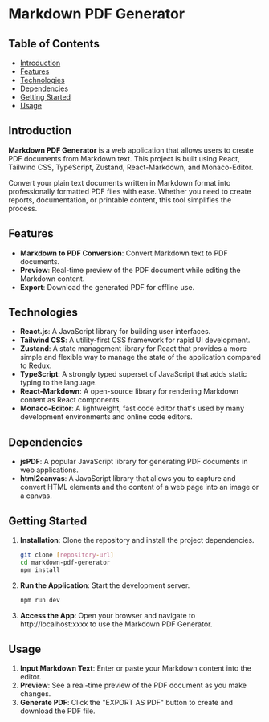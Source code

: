 # Markdown PDF Generator

## Table of Contents

- [Introduction](#introduction)
- [Features](#features)
- [Technologies](#technologies)
- [Dependencies](#dependencies)
- [Getting Started](#getting-started)
- [Usage](#usage)

## Introduction

**Markdown PDF Generator** is a web application that allows users to create PDF documents from Markdown text. This project is built using React, Tailwind CSS, TypeScript, Zustand, React-Markdown, and Monaco-Editor.

Convert your plain text documents written in Markdown format into professionally formatted PDF files with ease. Whether you need to create reports, documentation, or printable content, this tool simplifies the process.

## Features

- **Markdown to PDF Conversion**: Convert Markdown text to PDF documents.
- **Preview**: Real-time preview of the PDF document while editing the Markdown content.
- **Export**: Download the generated PDF for offline use.

## Technologies

- **React.js**: A JavaScript library for building user interfaces.
- **Tailwind CSS**: A utility-first CSS framework for rapid UI development.
- **Zustand**: A state management library for React that provides a more simple and flexible way to manage the state of the application compared to Redux.
- **TypeScript**: A strongly typed superset of JavaScript that adds static typing to the language.
- **React-Markdown**: A open-source library for rendering Markdown content as React components.
- **Monaco-Editor**: A lightweight, fast code editor that's used by many development environments and online code editors.

## Dependencies

- **jsPDF**: A popular JavaScript library for generating PDF documents in web applications.
- **html2canvas**: A JavaScript library that allows you to capture and convert HTML elements and the content of a web page into an image or a canvas.

## Getting Started

1. **Installation**: Clone the repository and install the project dependencies.

   ```bash
   git clone [repository-url]
   cd markdown-pdf-generator
   npm install
   ```
   
2. **Run the Application**: Start the development server.

   ```bash
   npm run dev
   ```
  
3. **Access the App**: Open your browser and navigate to http://localhost:xxxx to use the Markdown PDF Generator. 

## Usage

1. **Input Markdown Text**: Enter or paste your Markdown content into the editor.
2. **Preview**: See a real-time preview of the PDF document as you make changes.
3. **Generate PDF**:  Click the "EXPORT AS PDF" button to create and download the PDF file.
